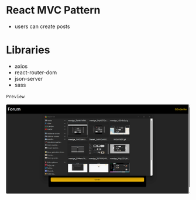 # React MVC Pattern

- users can create posts

# Libraries

- axios <br>
- react-router-dom <br>
- json-server <br>
- sass <br>

`Preview` <br>

![](./public/screen.gif)
